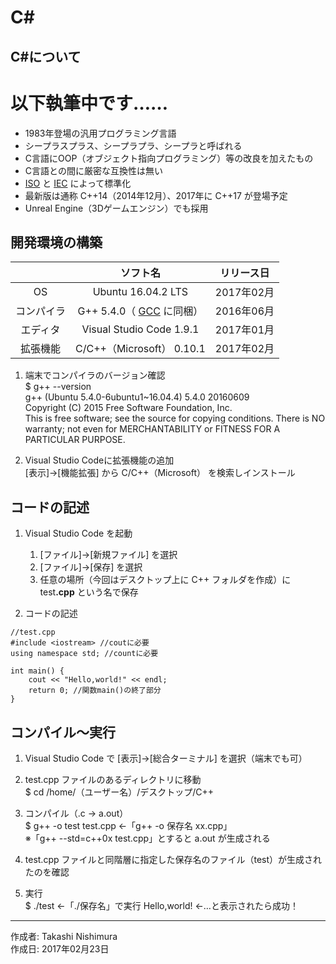 # C#

## C#について

# 以下執筆中です……

* 1983年登場の汎用プログラミング言語
* シープラスプラス、シープラプラ、シープラと呼ばれる
* C言語にOOP（オブジェクト指向プログラミング）等の改良を加えたもの
* C言語との間に厳密な互換性は無い
* [ISO](http://bit.ly/1VLZ5lB) と [IEC](http://bit.ly/1InYqMk) によって標準化
* 最新版は通称 C++14（2014年12月）、2017年に C++17 が登場予定
* Unreal Engine（3Dゲームエンジン）でも採用

## 開発環境の構築

||ソフト名|リリース日|
|:--:|:--:|:--:|
|OS|Ubuntu 16.04.2 LTS|2017年02月|
|コンパイラ|G++ 5.4.0（ [GCC](http://bit.ly/2kOadCN) に同梱）|2016年06月|
|エディタ|Visual Studio Code 1.9.1|2017年01月|
|拡張機能|C/C++（Microsoft） 0.10.1|2017年02月|

1. 端末でコンパイラのバージョン確認  
    $ g++ --version  
    g++ (Ubuntu 5.4.0-6ubuntu1~16.04.4) 5.4.0 20160609  
    Copyright (C) 2015 Free Software Foundation, Inc.  
    This is free software; see the source for copying conditions.  There is NO  
    warranty; not even for MERCHANTABILITY or FITNESS FOR A PARTICULAR PURPOSE.

1. Visual Studio Codeに拡張機能の追加  
    [表示]→[機能拡張] から C/C++（Microsoft） を検索しインストール

## コードの記述

1. Visual Studio Code を起動
    1. [ファイル]→[新規ファイル] を選択
    1. [ファイル]→[保存] を選択
    1. 任意の場所（今回はデスクトップ上に C++ フォルダを作成）に test<b>.cpp</b> という名で保存

1. コードの記述
```
//test.cpp
#include <iostream> //coutに必要
using namespace std; //countに必要

int main() {
    cout << "Hello,world!" << endl;
    return 0; //関数main()の終了部分
}
```

## コンパイル〜実行

1. Visual Studio Code で [表示]→[総合ターミナル] を選択（端末でも可）

1. test.cpp ファイルのあるディレクトリに移動  
$ cd /home/（ユーザー名）/デスクトップ/C++

1. コンパイル（.c → a.out）  
$ g++ -o test test.cpp ←「g++ -o 保存名 xx.cpp」  
※「g++ --std=c++0x test.cpp」とすると a.out が生成される

1. test.cpp ファイルと同階層に指定した保存名のファイル（test）が生成されたのを確認

1. 実行  
$ ./test ←「./保存名」で実行
Hello,world! ←…と表示されたら成功！

***
作成者: Takashi Nishimura  
作成日: 2017年02月23日